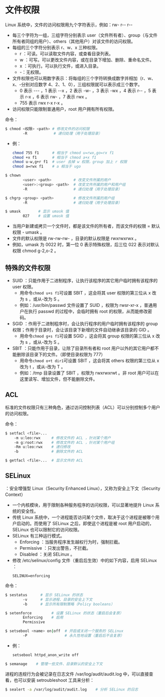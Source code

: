 # 文件权限

Linux 系统中，文件的访问权限用九个字符表示，例如：rw- r-- r--
- 每三个字符为一组，三组字符分别表示 user（文件所有者）、group（与文件所有者同组的用户）、others（其他用户）对该文件的访问权限。
- 每组的三个字符分别表示 r、w、x 三种权限。
  - r ：可读。可以读取文件内容，或查看目录列表。
  - w ：可写。可以更改文件内容，或在目录下增加、删除、重命名文件。
  - x ：可执行。可以执行文件，或进入目录。
  - -：无权限。
- 文件权限也可以用数字表示：将每组的三个字符转换成数字并相加（r、w、x、-分别对应数字 4、2、1、0），三组权限就可以表示成三个数字。
  - 0 表示 --- ，1 表示 --x ，2 表示 -w- ，3 表示 -wx ，4 表示 r-- ，5 表示 r-x ，6 表示 rw- ，7 表示 rwx 。
  - 755 表示 rwx r-x r-x 。
- 访问权限只能限制普通用户，root 用户拥有所有权限。

命令：

```sh
$ chmod <权限> <path> # 修改文件的访问权限
        -R            # 递归处理（用于处理目录）
```
- 例：
    ```sh
    chmod 755 f1      # 相当于 chmod u=rwx,go=rx f1
    chmod +x f1       # 相当于 chmod a+x f1
    chmod u-w,g+r f1  # user 去掉 w 权限，group 加上 r 权限
    chmod a=rwx f1    # a 相当于 ugo
    ```

```sh
$ chown
        <user> <path>          # 改变文件所属的用户
        <user>:<group> <path>  # 改变文件所属的用户和用户组
        -R                     # 递归处理（用于处理目录）
```

```sh
$ chgrp <group> <path>         # 修改文件所属的用户组
        -R                     # 递归处理（用于处理目录）
```

```sh
$ umask        # 显示 umask 值
        027    # 设置 umask 值
```
- 当用户新建或拷贝一个文件时，都是该文件的所有者，而该文件的权限 = 默认权限 - umask 。
- 文件的默认权限是 rw-rw-rw- ，目录的默认权限是 rwxrwxrwx 。
- 例如，umask 为 0022 时，第一位 0 表示特殊权限，后三位 022 表示对默认权限 chmod g-2,o-2 。

## 特殊的文件权限

- SUID ：只能作用于二进制程序，让执行该程序的其它用户临时拥有该程序的 user 权限。
  - 用命令`chmod u+s f1`可设置 SBIT ，这会将其 user 权限的第三位从 x 改为 s ，或从-改为 S 。
  - 例如：/usr/bin/passwd 文件设置了 SUID ，权限为 rwsr-xr-x ，普通用户在执行 passwd 的过程中，会临时拥有 root 的权限，从而能修改密码。
- SGID ：作用于二进制程序时，会让执行程序的用户临时拥有该程序的 group 权限；作用于目录时，会让该目录下新增的文件自动继承该目录的 GID 。
  - 用命令`chmod g+s f1`可设置 SGID ，这会将其 group 权限的第三位从 x 改为 s ，或从-改为 S 。
- SBIT ：只能作用于目录，让除了目录所有者和 root 用户以外的其它用户都不能删除该目录下的文件。（即使目录权限为 777）
  - 用命令`chmod o+t dir1`可设置 SBIT ，这会将其 others 权限的第三位从 x 改为 t ，或从-改为 T 。
  - 例如：/tmp 目录设置了 SBIT ，权限为 rwxrwxrwt 。非 root 用户可以在这里读写、增加文件，但不能删除文件。

## ACL

标准的文件权限只有三种角色，通过访问控制列表（ACL）可以分别控制多个用户的访问权限。

命令：

```sh
$ setfacl <file>... 
    -m u:leo:rwx     # 修改文件的 ACL ，针对某个用户
    -m g:root:rwx    # 修改文件的 ACL ，针对某个用户组
    -Rm u:leo:rwx    # 递归修改
    -b               # 删除文件的 ACL
```

```sh
$ getfacl <file>...  # 显示文件的 ACL
```

## SELinux

：安全增强型 Linux（Security Enhanced Linux），又称为安全上下文（Security Context）
- 一个内核模块，用于限制各种服务程序的访问权限，可以显著地提升 Linux 系统的安全性。
- 传统 Linux 系统中，一个进程能否访问某个文件，取决于这个进程是被哪个用户启动的。而使用了 SELinux 之后，即使这个进程是被 root 用户启动的，SELinux 也可以限制它的访问权限。
- SELinux 有三种运行模式。
  - Enforcing ：当服务程序发生越权行为时，强制拦截。
  - Permissive ：只发出警告，不拦截。
  - Disabled ：关闭 SELinux 。
- 修改 /etc/selinux/config 文件（重启后生效）中的如下内容，启用 SELinux ：
    ```
    SELINUX=enforcing
    ```

命令：

```sh
$ sestatus      # 显示 SELinux 的状态
        -v      # 显示进程、目录的安全上下文
        -b      # 显示所有限制策略（Policy booleans）
```

```sh
$ setenforce         # 设置 SELinux 的状态（重启后会复原）
        Enforcing    # 启用
        Permissive
```

```sh
$ setsebool <name> on|off  # 开启或关闭一个服务的 SELinux
        -P                 # 永久性地设置（重启后不会复原）
```
- 例：
    ```sh
    setsebool httpd_anon_write off
    ```

```sh
$ semanage    # 管理一些文件、目录默认的安全上下文
```

进程的违规行为会被记录在日志文件 /var/log/audit/audit.log 中，可以直接查看，也可以安装 setroubleshoot 工具来分析：
```sh
$ sealert -a /var/log/audit/audit.log    # 分析 SELinux 的日志
```
